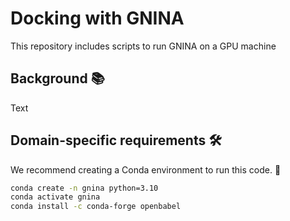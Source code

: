 # Docking with GNINA
This repository includes scripts to run GNINA on a GPU machine

## Background 📚

Text

## Domain-specific requirements 🛠️

We recommend creating a Conda environment to run this code. 🐍
```bash
conda create -n gnina python=3.10
conda activate gnina
conda install -c conda-forge openbabel
```
